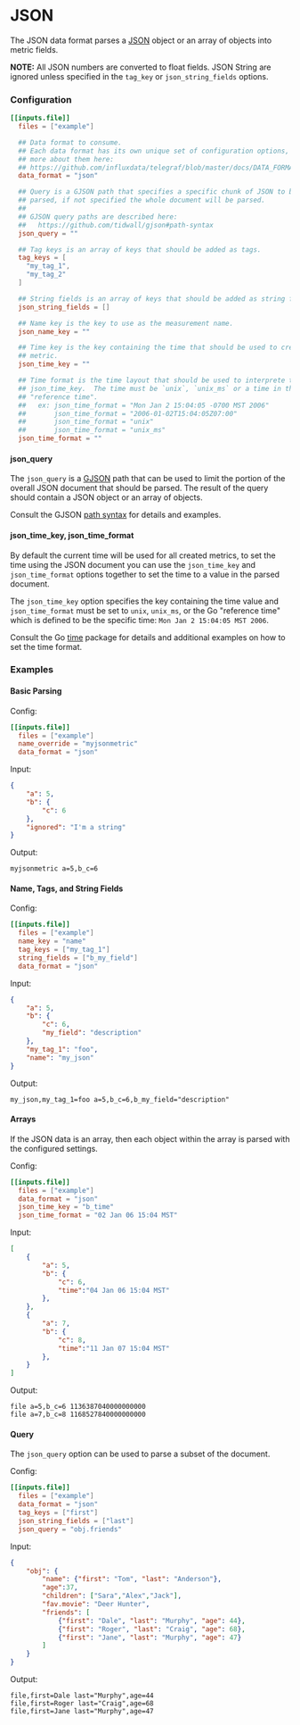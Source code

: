 # JSON

The JSON data format parses a [JSON][json] object or an array of objects into
metric fields.

**NOTE:** All JSON numbers are converted to float fields.  JSON String are
ignored unless specified in the `tag_key` or `json_string_fields` options.

### Configuration

```toml
[[inputs.file]]
  files = ["example"]

  ## Data format to consume.
  ## Each data format has its own unique set of configuration options, read
  ## more about them here:
  ## https://github.com/influxdata/telegraf/blob/master/docs/DATA_FORMATS_INPUT.md
  data_format = "json"

  ## Query is a GJSON path that specifies a specific chunk of JSON to be
  ## parsed, if not specified the whole document will be parsed.
  ##
  ## GJSON query paths are described here:
  ##   https://github.com/tidwall/gjson#path-syntax
  json_query = ""

  ## Tag keys is an array of keys that should be added as tags.
  tag_keys = [
    "my_tag_1",
    "my_tag_2"
  ]

  ## String fields is an array of keys that should be added as string fields.
  json_string_fields = []

  ## Name key is the key to use as the measurement name.
  json_name_key = ""

  ## Time key is the key containing the time that should be used to create the
  ## metric.
  json_time_key = ""

  ## Time format is the time layout that should be used to interprete the
  ## json_time_key.  The time must be `unix`, `unix_ms` or a time in the
  ## "reference time".
  ##   ex: json_time_format = "Mon Jan 2 15:04:05 -0700 MST 2006"
  ##       json_time_format = "2006-01-02T15:04:05Z07:00"
  ##       json_time_format = "unix"
  ##       json_time_format = "unix_ms"
  json_time_format = ""
```

#### json_query

The `json_query` is a [GJSON][gjson] path that can be used to limit the
portion of the overall JSON document that should be parsed.  The result of the
query should contain a JSON object or an array of objects.

Consult the GJSON [path syntax][gjson syntax] for details and examples.

#### json_time_key, json_time_format

By default the current time will be used for all created metrics, to set the
time using the JSON document you can use the `json_time_key` and
`json_time_format` options together to set the time to a value in the parsed
document.

The `json_time_key` option specifies the key containing the time value and
`json_time_format` must be set to `unix`, `unix_ms`, or the Go "reference
time" which is defined to be the specific time: `Mon Jan 2 15:04:05 MST 2006`.

Consult the Go [time][time parse] package for details and additional examples
on how to set the time format.

### Examples

#### Basic Parsing
Config:
```toml
[[inputs.file]]
  files = ["example"]
  name_override = "myjsonmetric"
  data_format = "json"
```

Input:
```json
{
    "a": 5,
    "b": {
        "c": 6
    },
    "ignored": "I'm a string"
}
```

Output:
```
myjsonmetric a=5,b_c=6
```

#### Name, Tags, and String Fields

Config:
```toml
[[inputs.file]]
  files = ["example"]
  name_key = "name"
  tag_keys = ["my_tag_1"]
  string_fields = ["b_my_field"]
  data_format = "json"
```

Input:
```json
{
    "a": 5,
    "b": {
        "c": 6,
        "my_field": "description"
    },
    "my_tag_1": "foo",
    "name": "my_json"
}
```

Output:
```
my_json,my_tag_1=foo a=5,b_c=6,b_my_field="description"
```

#### Arrays

If the JSON data is an array, then each object within the array is parsed with
the configured settings.

Config:
```toml
[[inputs.file]]
  files = ["example"]
  data_format = "json"
  json_time_key = "b_time"
  json_time_format = "02 Jan 06 15:04 MST"
```

Input:
```json
[
    {
        "a": 5,
        "b": {
            "c": 6,
            "time":"04 Jan 06 15:04 MST"
        },
    },
    {
        "a": 7,
        "b": {
            "c": 8,
            "time":"11 Jan 07 15:04 MST"
        },
    }
]
```

Output:
```
file a=5,b_c=6 1136387040000000000
file a=7,b_c=8 1168527840000000000
```

#### Query

The `json_query` option can be used to parse a subset of the document.

Config:
```toml
[[inputs.file]]
  files = ["example"]
  data_format = "json"
  tag_keys = ["first"]
  json_string_fields = ["last"]
  json_query = "obj.friends"
```

Input:
```json
{
    "obj": {
        "name": {"first": "Tom", "last": "Anderson"},
        "age":37,
        "children": ["Sara","Alex","Jack"],
        "fav.movie": "Deer Hunter",
        "friends": [
            {"first": "Dale", "last": "Murphy", "age": 44},
            {"first": "Roger", "last": "Craig", "age": 68},
            {"first": "Jane", "last": "Murphy", "age": 47}
        ]
    }
}
```

Output:
```
file,first=Dale last="Murphy",age=44
file,first=Roger last="Craig",age=68
file,first=Jane last="Murphy",age=47
```

[gjson]:        https://github.com/tidwall/gjson
[gjson syntax]: https://github.com/tidwall/gjson#path-syntax
[json]:         https://www.json.org/
[time parse]:   https://golang.org/pkg/time/#Parse
